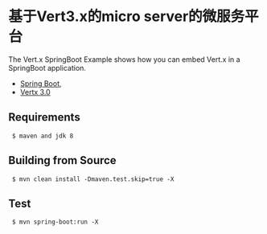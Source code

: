 # 基于Vert3.x的micro server的微服务平台

The Vert.x SpringBoot Example shows how you can embed Vert.x in a SpringBoot application.

- [Spring Boot](http://projects.spring.io/spring-boot/),
- [Vertx 3.0](http://vertx.io/)

## Requirements
     $ maven and jdk 8
    
## Building from Source

     $ mvn clean install -Dmaven.test.skip=true -X
    
## Test

    
     $ mvn spring-boot:run -X
     

    

